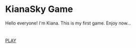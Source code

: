 # KianaSky Game
Hello everyone!
I'm Kiana. This is my first game.
Enjoy now...
# 
[PLAY](./index.html)
